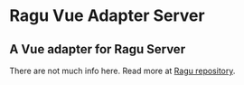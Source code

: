 # Ragu Vue Adapter Server
## A Vue adapter for Ragu Server

There are not much info here.
Read more at [Ragu repository](https://github.com/carlosmaniero/ragu). 

